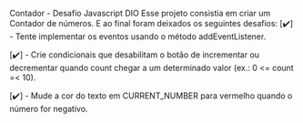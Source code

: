 Contador - Desafio Javascript DIO
Esse projeto consistia em criar um Contador de números. E ao final foram deixados os seguintes desafios:
[✔️] - Tente implementar os eventos usando o método addEventListener.

[✔️] - Crie condicionais que desabilitam o botão de incrementar ou decrementar quando count chegar a um determinado valor (ex.: 0 <= count =< 10).

[✔️] - Mude a cor do texto em CURRENT_NUMBER para vermelho quando o número for negativo.
